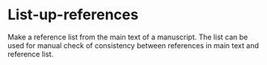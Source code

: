 # List-up-references
Make a reference list from the main text of a manuscript. The list can be used for manual check of consistency between references in main text and reference list. 
